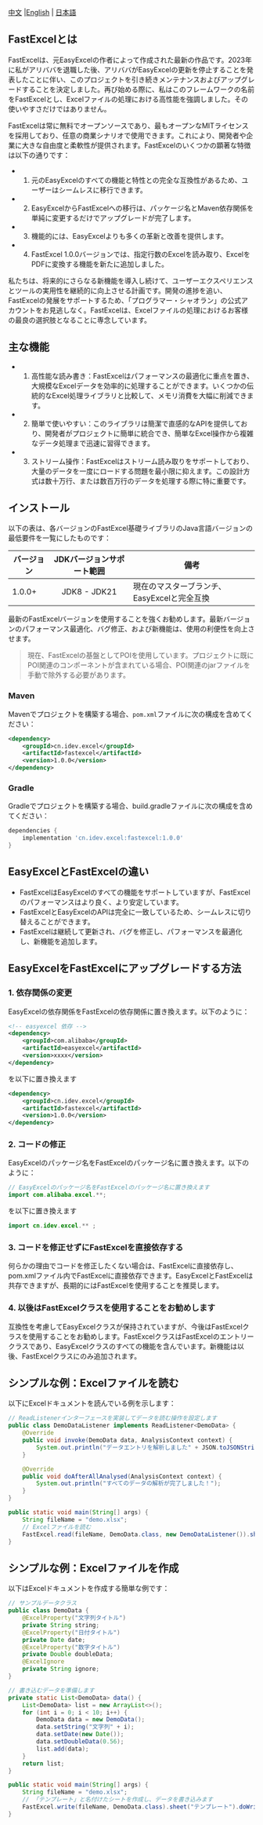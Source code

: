 [中文](README.md) |[English](README_EN.md) | [日本語](README_JP.md)

## FastExcelとは

FastExcelは、元EasyExcelの作者によって作成された最新の作品です。2023年に私がアリババを退職した後、アリババがEasyExcelの更新を停止することを発表したことに伴い、このプロジェクトを引き続きメンテナンスおよびアップグレードすることを決定しました。再び始める際に、私はこのフレームワークの名前をFastExcelとし、Excelファイルの処理における高性能を強調しました。その使いやすさだけではありません。

FastExcelは常に無料でオープンソースであり、最もオープンなMITライセンスを採用しており、任意の商業シナリオで使用できます。これにより、開発者や企業に大きな自由度と柔軟性が提供されます。FastExcelのいくつかの顕著な特徴は以下の通りです：

- 1. 元のEasyExcelのすべての機能と特性との完全な互換性があるため、ユーザーはシームレスに移行できます。
- 2. EasyExcelからFastExcelへの移行は、パッケージ名とMaven依存関係を単純に変更するだけでアップグレードが完了します。
- 3. 機能的には、EasyExcelよりも多くの革新と改善を提供します。
- 4. FastExcel 1.0.0バージョンでは、指定行数のExcelを読み取り、ExcelをPDFに変換する機能を新たに追加しました。

私たちは、将来的にさらなる新機能を導入し続けて、ユーザーエクスペリエンスとツールの実用性を継続的に向上させる計画です。開発の進捗を追い、FastExcelの発展をサポートするため、「プログラマー・シャオラン」の公式アカウントをお見逃しなく。FastExcelは、Excelファイルの処理におけるお客様の最良の選択肢となることに専念しています。

## 主な機能

- 1. 高性能な読み書き：FastExcelはパフォーマンスの最適化に重点を置き、大規模なExcelデータを効率的に処理することができます。いくつかの伝統的なExcel処理ライブラリと比較して、メモリ消費を大幅に削減できます。
- 2. 簡単で使いやすい：このライブラリは簡潔で直感的なAPIを提供しており、開発者がプロジェクトに簡単に統合でき、簡単なExcel操作から複雑なデータ処理まで迅速に習得できます。
- 3. ストリーム操作：FastExcelはストリーム読み取りをサポートしており、大量のデータを一度にロードする問題を最小限に抑えます。この設計方式は数十万行、または数百万行のデータを処理する際に特に重要です。

## インストール

以下の表は、各バージョンのFastExcel基礎ライブラリのJava言語バージョンの最低要件を一覧にしたものです：

| バージョン   | JDKバージョンサポート範囲 | 備考                             |
|--------------|:--------------------------:|----------------------------------|
| 1.0.0+       | JDK8 - JDK21               | 現在のマスターブランチ、EasyExcelと完全互換 |

最新のFastExcelバージョンを使用することを強くお勧めします。最新バージョンのパフォーマンス最適化、バグ修正、および新機能は、使用の利便性を向上させます。

> 現在、FastExcelの基盤としてPOIを使用しています。プロジェクトに既にPOI関連のコンポーネントが含まれている場合、POI関連のjarファイルを手動で除外する必要があります。

### Maven
Mavenでプロジェクトを構築する場合、`pom.xml`ファイルに次の構成を含めてください：
```xml
<dependency>
    <groupId>cn.idev.excel</groupId>
    <artifactId>fastexcel</artifactId>
    <version>1.0.0</version>
</dependency>
```
### Gradle

Gradleでプロジェクトを構築する場合、build.gradleファイルに次の構成を含めてください：
```gradle
dependencies {
    implementation 'cn.idev.excel:fastexcel:1.0.0'
}
```
## EasyExcelとFastExcelの違い
- FastExcelはEasyExcelのすべての機能をサポートしていますが、FastExcelのパフォーマンスはより良く、より安定しています。
- FastExcelとEasyExcelのAPIは完全に一致しているため、シームレスに切り替えることができます。
- FastExcelは継続して更新され、バグを修正し、パフォーマンスを最適化し、新機能を追加します。
## EasyExcelをFastExcelにアップグレードする方法
### 1. 依存関係の変更
EasyExcelの依存関係をFastExcelの依存関係に置き換えます。以下のように：
```xml
<!-- easyexcel 依存 -->
<dependency>
    <groupId>com.alibaba</groupId>
    <artifactId>easyexcel</artifactId>
    <version>xxxx</version>
</dependency>
```
を以下に置き換えます
```xml
<dependency>
    <groupId>cn.idev.excel</groupId>
    <artifactId>fastexcel</artifactId>
    <version>1.0.0</version>
</dependency>
```
### 2. コードの修正
EasyExcelのパッケージ名をFastExcelのパッケージ名に置き換えます。以下のように：
```java
// EasyExcelのパッケージ名をFastExcelのパッケージ名に置き換えます
import com.alibaba.excel.**;
```
を以下に置き換えます
```java
import cn.idev.excel.** ;
```
### 3. コードを修正せずにFastExcelを直接依存する
何らかの理由でコードを修正したくない場合は、FastExcelに直接依存し、pom.xmlファイル内でFastExcelに直接依存できます。EasyExcelとFastExcelは共存できますが、長期的にはFastExcelを使用することを推奨します。

### 4. 以後はFastExcelクラスを使用することをお勧めします
互換性を考慮してEasyExcelクラスが保持されていますが、今後はFastExcelクラスを使用することをお勧めします。FastExcelクラスはFastExcelのエントリークラスであり、EasyExcelクラスのすべての機能を含んでいます。新機能は以後、FastExcelクラスにのみ追加されます。

## シンプルな例：Excelファイルを読む
以下にExcelドキュメントを読んでいる例を示します：
```java
// ReadListenerインターフェースを実装してデータを読む操作を設定します
public class DemoDataListener implements ReadListener<DemoData> {
    @Override
    public void invoke(DemoData data, AnalysisContext context) {
        System.out.println("データエントリを解析しました" + JSON.toJSONString(data));
    }

    @Override
    public void doAfterAllAnalysed(AnalysisContext context) {
        System.out.println("すべてのデータの解析が完了しました！");
    }
}

public static void main(String[] args) {
    String fileName = "demo.xlsx";
    // Excelファイルを読む
    FastExcel.read(fileName, DemoData.class, new DemoDataListener()).sheet().doRead();
}
```
## シンプルな例：Excelファイルを作成
以下はExcelドキュメントを作成する簡単な例です：
```java
// サンプルデータクラス
public class DemoData {
    @ExcelProperty("文字列タイトル")
    private String string;
    @ExcelProperty("日付タイトル")
    private Date date;
    @ExcelProperty("数字タイトル")
    private Double doubleData;
    @ExcelIgnore
    private String ignore;
}

// 書き込むデータを準備します
private static List<DemoData> data() {
    List<DemoData> list = new ArrayList<>();
    for (int i = 0; i < 10; i++) {
        DemoData data = new DemoData();
        data.setString("文字列" + i);
        data.setDate(new Date());
        data.setDoubleData(0.56);
        list.add(data);
    }
    return list;
}

public static void main(String[] args) {
    String fileName = "demo.xlsx";
    // 「テンプレート」と名付けたシートを作成し、データを書き込みます
    FastExcel.write(fileName, DemoData.class).sheet("テンプレート").doWrite(data());
}
```

